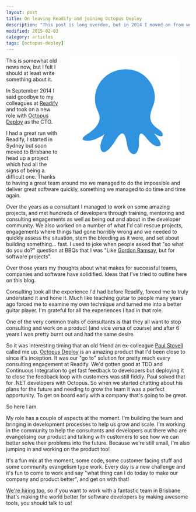 ```yaml
---
layout: post
title: On leaving Readify and joining Octopus Deploy
description: "This post is long overdue, but in 2014 I moved on from working as a consultant with Readify to take on a new role as CTO with Octopus Deploy. Some thoughts on my time as a consultant and why the change is so refreshing."
modified: 2015-02-03
category: articles
tags: [octopus-deploy]
---
```


<div style="float: right; margin: 30px; margin-top: 0;" >
	<img src="/images/octopus.png" alt="Octopus Deploy Logo" />
</div>

This is somewhat old news now, but I felt I should at least write something about it.

In September 2014 I said goodbye to my colleagues at [Readify](http://readify.net/) and took on a new role with [Octopus Deploy](http://octopusdeploy.com/) as the CTO.

I had a great run with Readify, I started in Sydney but soon moved to Brisbane to head up a project which had all the signs of being a difficult one. Thanks to having a great team around me we managed to do the impossible and deliver great software quickly, something we managed to do time and time again. 

Over the years as a consultant I managed to work on some amazing projects, and met hundreds of developers through training, mentoring and consulting engagements as well as being out and about in the developer community. We also worked on a number of what I'd call rescue projects, engagements where things had gone horribly wrong and we needed to quickly assess the situation, stem the bleeding as it were, and set about building something... fast. I used to joke when people asked that "so what do you do?" question at BBQs that I was "Like [Gordon Ramsay](http://en.wikipedia.org/wiki/Ramsay%27s_Kitchen_Nightmares), but for software projects".

Over those years my thoughts about what makes for successful teams, companies and software have solidified. Ideas that I've tried to outline here on this blog.

Consulting took all the experience I'd had before Readify, forced me to truly understand it and hone it. Much like teaching guitar to people many years ago forced me to examine my own technique and turned me into a better guitar player. I'm grateful for all the experiences I had in that role.   

One of the very common traits of consultants is that they all want to stop consulting and work on a product (and vice versa of course) and after 6 years I was pretty burnt out and had the same desire.

So it was interesting timing that an old friend an ex-colleague [Paul Stovell](http://paulstovell.com/) called me up. [Octopus Deploy](http://octopusdeploy.com/) is an amazing product that I'd been close to since it's inception. It was our "go to" solution for pretty much every consulting engagement at Readify. We'd gotten good at TDD and Continuous Integration to get fast feedback to developers but deploying it to close the feedback loop with customers was still fiddly. Paul solved that for .NET developers with Octopus. So when we started chatting about his plans for the future and needing to grow the team it was a perfect opportunity. To get on board early with a company that's going to be great.

So here I am.

My role has a couple of aspects at the moment. I'm building the team and bringing in development processes to help us grow and scale. I'm working in the community to help the consultants and developers out there who are evangelising our product and talking with customers to see how we can better solve their problems into the future. Because we're still small, I'm also jumping in and working on the product too! 

It's a fun mix at the moment, some code, some customer facing stuff and some community evangelism type work. Every day is a new challenge and it's fun to come to work and say "what thing can I do today to make our company and product better", and get on with that!


[We're hiring too](http://careers.stackoverflow.com/jobs/50144/senior-developer-octopus-deploy), so if you want to work with a fantastic team in Brisbane that's making the world better for software developers by making awesome tools, you should talk to us!

 